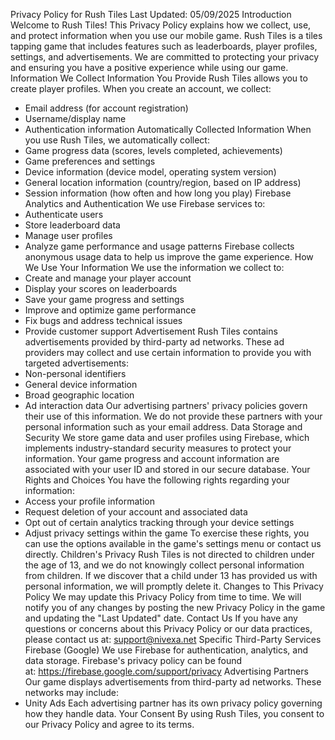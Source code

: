 Privacy Policy for Rush Tiles
Last Updated: 05/09/2025
Introduction
Welcome to Rush Tiles! This Privacy Policy explains how we collect, use, and protect information when you use our mobile game. Rush Tiles is a tiles tapping game that includes features such as leaderboards, player profiles, settings, and advertisements. We are committed to protecting your privacy and ensuring you have a positive experience while using our game.
Information We Collect
Information You Provide
Rush Tiles allows you to create player profiles. When you create an account, we collect:
* Email address (for account registration)
* Username/display name
* Authentication information
Automatically Collected Information
When you use Rush Tiles, we automatically collect:
* Game progress data (scores, levels completed, achievements)
* Game preferences and settings
* Device information (device model, operating system version)
* General location information (country/region, based on IP address)
* Session information (how often and how long you play)
Firebase Analytics and Authentication
We use Firebase services to:
* Authenticate users
* Store leaderboard data
* Manage user profiles
* Analyze game performance and usage patterns
Firebase collects anonymous usage data to help us improve the game experience.
How We Use Your Information
We use the information we collect to:
* Create and manage your player account
* Display your scores on leaderboards
* Save your game progress and settings
* Improve and optimize game performance
* Fix bugs and address technical issues
* Provide customer support
Advertisement
Rush Tiles contains advertisements provided by third-party ad networks. These ad providers may collect and use certain information to provide you with targeted advertisements:
* Non-personal identifiers
* General device information
* Broad geographic location
* Ad interaction data
Our advertising partners' privacy policies govern their use of this information. We do not provide these partners with your personal information such as your email address.
Data Storage and Security
We store game data and user profiles using Firebase, which implements industry-standard security measures to protect your information. Your game progress and account information are associated with your user ID and stored in our secure database.
Your Rights and Choices
You have the following rights regarding your information:
* Access your profile information
* Request deletion of your account and associated data
* Opt out of certain analytics tracking through your device settings
* Adjust privacy settings within the game
To exercise these rights, you can use the options available in the game's settings menu or contact us directly.
Children's Privacy
Rush Tiles is not directed to children under the age of 13, and we do not knowingly collect personal information from children. If we discover that a child under 13 has provided us with personal information, we will promptly delete it.
Changes to This Privacy Policy
We may update this Privacy Policy from time to time. We will notify you of any changes by posting the new Privacy Policy in the game and updating the "Last Updated" date.
Contact Us
If you have any questions or concerns about this Privacy Policy or our data practices, please contact us at:
support@nivexa.net
Specific Third-Party Services
Firebase (Google)
We use Firebase for authentication, analytics, and data storage. Firebase's privacy policy can be found at: https://firebase.google.com/support/privacy
Advertising Partners
Our game displays advertisements from third-party ad networks. These networks may include:
* Unity Ads
Each advertising partner has its own privacy policy governing how they handle data.
Your Consent
By using Rush Tiles, you consent to our Privacy Policy and agree to its terms.
